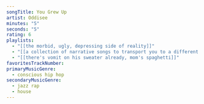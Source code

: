 ```yaml
---
songTitle: You Grew Up
artist: Oddisee
minutes: "5"
seconds: "5"
rating: 6
playlists:
  - "[[the morbid, ugly, depressing side of reality]]"
  - "[[a collection of narrative songs to transport you to a different world]]"
  - "[[there's vomit on his sweater already, mom's spaghetti]]"
favoritesTrackNumber:
primaryMusicGenre:
  - conscious hip hop
secondaryMusicGenre:
  - jazz rap
  - house
---
```

